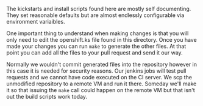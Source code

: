 The kickstarts and install scripts found here are mostly self documenting.
They set reasonable defaults but are almost endlessly configurable via
environment variaibles.

One important thing to understand when making changes is that you will only
need to edit the openshift.ks file found in this directory.  Once you have made
your changes you can run `make` to generate the other files.  At that point you
can add all the files to your pull request and send it our way.

Normally we wouldn't commit generated files into the repository however in this
case it is needed for security reasons.  Our jenkins jobs will test pull
requests and we cannot have code executed on the CI server.  We scp the
unmodified repository to a remote VM and run it there.  Someday we'll make it
so that issuing the `make` call could happen on the remote VM but that isn't
out the build scripts work today.
